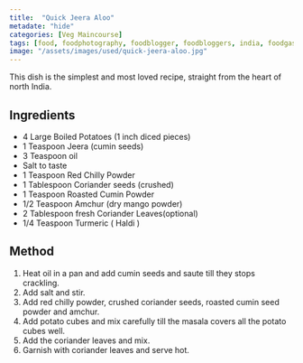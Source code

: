 ```yaml
---
title:  "Quick Jeera Aloo"
metadate: "hide"
categories: [Veg Maincourse]
tags: [food, foodphotography, foodblogger, foodbloggers, india, foodgasm, indianfood, love, foodcoma, foodporn,indiancooking, indianrecipe, foodlovers, indianfood, indianfoodbloggers, foodiesofinstagram, foodlove, indian, indiancouple, eatlocal, eathealthy, eatwell, desifood, trending, tasty, taste, yummyinmytummy, foodie, instafood, instafoodie, foodstagram, instagood, passionatepaprika, foodblog, easy, indian, recipe, mothersrecipe, cooking, easycooking, easyrecipe, simple, simplefood, quickjeeraaloo, jeeraaloo, aloo, aloorecipe, easyjeeraaloo]
image: "/assets/images/used/quick-jeera-aloo.jpg"
---
```


This dish is the simplest and most loved recipe, straight from the heart of north India. 

## Ingredients
- 4 Large Boiled Potatoes (1 inch diced pieces)
- 1 Teaspoon Jeera (cumin seeds)
- 3 Teaspoon oil
- Salt to taste
- 1 Teaspoon Red Chilly Powder
- 1 Tablespoon Coriander seeds (crushed)
- 1 Teaspoon Roasted Cumin Powder
- 1/2 Teaspoon Amchur (dry mango powder)
- 2 Tablespoon fresh Coriander Leaves(optional)
- 1/4 Teaspoon Turmeric ( Haldi )

## Method
1. Heat oil in a pan and add cumin seeds and saute till they stops crackling.
2. Add salt and stir.
3. Add red chilly powder, crushed coriander seeds, roasted cumin seed powder and amchur.
4. Add potato cubes and mix carefully till the masala covers all the potato cubes well.
5. Add the coriander leaves and mix.
6. Garnish with coriander leaves and serve hot.